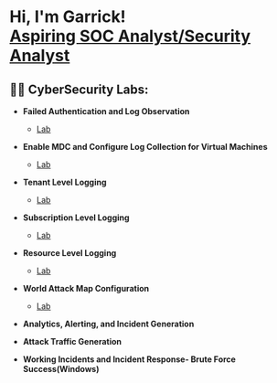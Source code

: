<h1>Hi, I'm Garrick! <br/><a href="www.linkedin.com/in/garrick-jackson-jr-493723245">Aspiring SOC Analyst/Security Analyst</a>

<h2>👨‍💻 CyberSecurity Labs:</h2>

- <b>Failed Authentication and Log Observation</b>
  - [Lab ](https://github.com/garrick8jackson/Lab-1)
- <b>Enable MDC and Configure Log Collection for Virtual Machines</b>
  - [Lab](https://github.com/garrick8jackson/Lab-2)
- <b>Tenant Level Logging</b>
  - [Lab](https://github.com/garrick8jackson/Lab-3)

- <b>Subscription Level Logging</b>
  - [Lab](https://github.com/garrick8jackson/Lab-4)
 
- <b>Resource Level Logging</b>
  - [Lab](https://github.com/garrick8jackson/Lab-5)
- <b>World Attack Map Configuration</b>
  - [Lab](https://github.com/garrick8jackson/Lab-6)
- <b>Analytics, Alerting, and Incident Generation</b>

- <b>Attack Traffic Generation</b>

- <b>Working Incidents and Incident Response- Brute Force Success(Windows)</b>

<!--
**joshmadakor1/joshmadakor1** is a ✨ _special_ ✨ repository because its `README.md` (this file) appears on your GitHub profile.

Here are some ideas to get you started:

- 🔭 I’m currently working on ...
- 🌱 I’m currently learning ...
- 👯 I’m looking to collaborate on ...
- 🤔 I’m looking for help with ...
- 💬 Ask me about ...
- 📫 How to reach me: ...
- 😄 Pronouns: ...
- ⚡ Fun fact: ...
